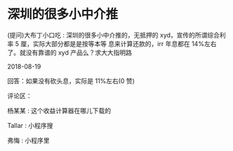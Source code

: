 # 深圳的很多小中介推

(提问)大布丁小口吃 : 深圳的很多小中介推的，无抵押的 xyd，宣传的所谓综合利率 5 厘，实际大部分都是是按等本等 息来计算还款的，irr 年息都在 14%左右了。就没有靠谱的 xyd 产品么？求大大指明路

2018-08-19

回答：如果没有砍头息，实际是 11%左右(0 赞)

评论区：

杨某某 : 这个收益计算器在哪儿下载的

Tallar : 小程序搜

弗悔 : 小程序里